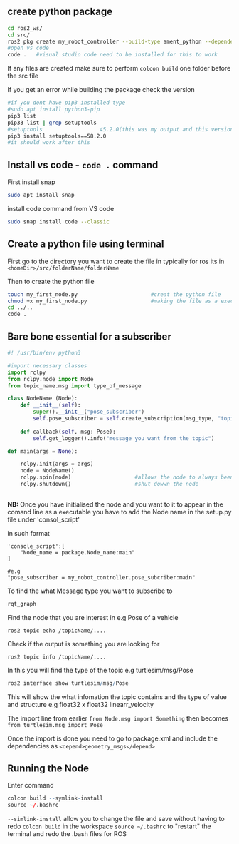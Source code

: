**create python package**
-----------------------------------------------------------------------------------------------
```bash
cd ros2_ws/
cd src/
ros2 pkg create my_robot_controller --build-type ament_python --dependencies rclpy
#open vs code 
code .   #visual studio code need to be installed for this to work
```
If any files are created make sure to perform `colcon build` one folder before the src file

If you get an error while building the package check the version 

```bash
#if you dont have pip3 installed type
#sudo apt install python3-pip
pip3 list    
pip33 list | grep setuptools
#setuptools                  45.2.0(this was my output and this version works)
pip3 install setuptools==58.2.0
#it should work after this 
```
Install vs code -  `code .` command
-----------------------------------------------------------------------------------------------
First install snap
```bash
sudo apt install snap
```
install code command from VS code
```bash
sudo snap install code --classic
```

Create a python file using terminal
----------------------------------------------------------------------------------------------
First go to the directory you want to create the file in typically for ros its in `<homeDir>/src/folderName/folderName`

Then to create the python file
```bash
touch my_first_node.py                       #creat the python file
chmod +x my_first_node.py                    #making the file as a executable
cd ../..
code .
```

Bare bone essential for a subscriber
-----------------------------------------------------------------------------------------------
```python
#! /usr/bin/env python3

#import necessary classes
import rclpy
from rclpy.node import Node
from topic_name.msg import type_of_message

class NodeName (Node):
	def __init__(self):
		super().__init__("pose_subscriber")
		self.pose_subscriber = self.create_subscription(msg_type, "topic_name", callback, qos_profile)
	
	def callback(self, msg: Pose):
		self.get_logger().info("message you want from the topic")

def main(args = None):

	rclpy.init(args = args)
	node = NodeName()
	rclpy.spin(node)                    #allows the node to always been running 
	rclpy.shutdown()                    #shut dowwn the node
	
```
**NB:** Once you have initialised the node and you want to it to appear in the comand line as a executable you have to add the Node name in the setup.py file under 'consol_script' 

in such format 
```
'console_script':[
	"Node_name = package.Node_name:main"
]

#e.g
"pose_subscriber = my_robot_controller.pose_subcriber:main"
```


To find the what Message type you want to subscribe to
```r
rqt_graph         
```
Find the node that you are interest in e.g Pose of a vehicle

```
ros2 topic echo /topicName/....
```
Check if the output is something you are looking for
```
ros2 topic info /topicName/....
```
In this you will find the type of the topic 
e.g turtlesim/msg/Pose

```r
ros2 interface show turtlesim/msg/Pose
```
This will show the what infomation the topic contains and the type of value and structure 
e.g float32 x 
     float32 linearr_velocity

The import line from earlier `from Node.msg import Something`
then becomes `from turtlesim.msg import Pose`

Once the import is done you need to go to package.xml and include the dependencies as 
`<depend>geometry_msgs</depend>`

Running the Node
-----------------------------------------------------------------------------------------------

Enter command
```r
colcon build --symlink-install            
source ~/.bashrc
```
`--simlink-install` allow you to change the file and save without having to redo `colcon build` in the workspace
`source ~/.bashrc` to "restart" the terminal and redo the .bash files for ROS  